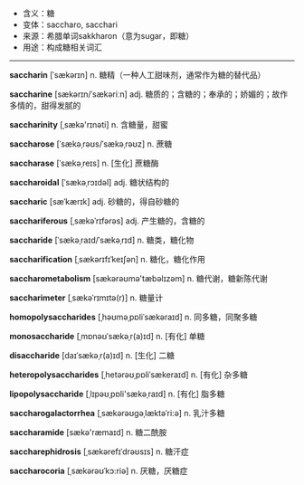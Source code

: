 - <span class="definition">含义：糖</span>
- <span class="definition">变体：saccharo, sacchari</span>
- <span class="definition">来源：希腊单词sakkharon（意为sugar，即糖）</span>
- <span class="definition">用途：构成糖相关词汇</span>

---

<span class="vocabulary">**saccharin**</span> [ˈsækərɪn] n. 糖精（一种人工甜味剂，通常作为糖的替代品）

<span class="vocabulary">**saccharine**</span> [sækərɪn/ˈsækəriːn] adj. 糖质的；含糖的；奉承的；娇媚的；故作多情的，甜得发腻的

<span class="vocabulary">**saccharinity**</span> [ˌsækə'rɪnәti] n. 含糖量，甜蜜

<span class="vocabulary">**saccharose**</span> [ˈsækəˌrəʊs/ˈsækəˌrəʊz] n. 蔗糖

<span class="vocabulary">**saccharase**</span> [ˈsækəˌreɪs] n. [生化] 蔗糖酶 

<span class="vocabulary">**saccharoidal**</span> [ˈsækəˌrɔɪdəl] adj. 糖状结构的

<span class="vocabulary">**saccharic**</span> [sæˈkærɪk] adj. 砂糖的，得自砂糖的

<span class="vocabulary">**sacchariferous**</span> [ˌsækəˈrɪfərəs] adj. 产生糖的，含糖的

<span class="vocabulary">**saccharide**</span> [ˈsækəˌraɪd/ˈsækəˌrɪd] n. 糖类，糖化物

<span class="vocabulary">**saccharification**</span> [ˌsækərɪfɪˈkeɪʃən] n. 糖化，糖化作用

<span class="vocabulary">**saccharometabolism**</span> [sækərəʊmə'tæbəlɪzəm] n. 糖代谢，糖新陈代谢

<span class="vocabulary">**saccharimeter**</span> [ˌsækəˈrɪmɪtə(r)] n. 糖量计

<span class="vocabulary">**homopolysaccharides**</span> [ˌhəʊməˌpɒliˈsækəraɪd] n. 同多糖，同聚多糖

<span class="vocabulary">**monosaccharide**</span> [ˌmɒnəʊˈsækəˌr(a)ɪd] n. [有化] 单糖

<span class="vocabulary">**disaccharide**</span> [daɪˈsækəˌr(a)ɪd] n. [生化] 二糖

<span class="vocabulary">**heteropolysaccharides**</span> [ˌhetərəʊˌpɒliˈsækeraɪd] n. [有化] 杂多糖

<span class="vocabulary">**lipopolysaccharide**</span> [ˌlɪpəʊˌpɒli'sækəˌraɪd] n. [有化] 脂多糖

<span class="vocabulary">**saccharogalactorrhea**</span> [ˌsækərəʊgəˌlæktəˈri:ə] n. 乳汁多糖

<span class="vocabulary">**saccharamide**</span> [sækə'ræmaɪd] n. 糖二酰胺

<span class="vocabulary">**saccharephidrosis**</span> [ˌsækərefɪˈdrəʊsɪs] n. 糖汗症

<span class="vocabulary">**saccharocoria**</span> [ˌsækərəʊˈkɔ:riə] n. 厌糖，厌糖症

